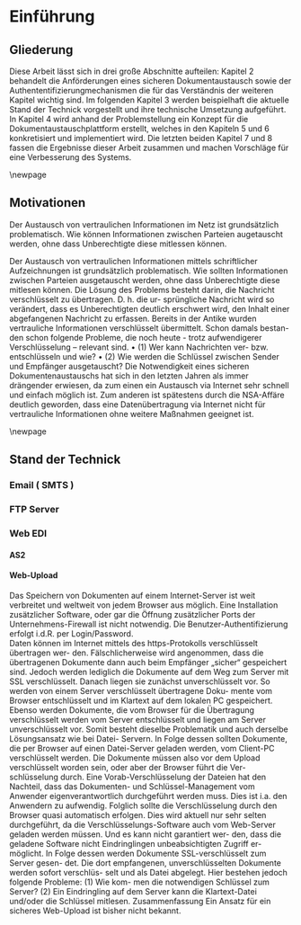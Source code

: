 # Einführung


## Gliederung

Diese Arbeit lässt sich in drei große Abschnitte aufteilen: Kapitel 2 behandelt 
die Anförderungen eines sicheren Dokumentaustausch sowie der Authententifizierungmechanismen
die für das Verständnis der weiteren Kapitel wichtig sind.
Im folgenden Kapitel 3 werden beispielhaft die aktuelle Stand der Technick vorgestellt und 
ihre technische Umsetzung aufgeführt.
In Kapitel 4 wird anhand der Problemstellung ein
Konzept für die Dokumentaustauschplattform erstellt,
welches in den Kapiteln 5 und 6 konkretisiert
und implementiert wird. Die letzten beiden Kapitel 7 und 8 fassen die Ergebnisse dieser
Arbeit zusammen und machen Vorschläge für eine Verbesserung des Systems.


\newpage

## Motivationen

Der Austausch von vertraulichen Informationen im Netz ist grundsätzlich 
problematisch. Wie können Informationen zwischen Parteien augetauscht
werden, ohne dass Unberechtigte diese mitlessen können.

Der Austausch von vertraulichen Informationen mittels schriftlicher Aufzeichnungen 
ist grundsätzlich problematisch. Wie sollten Informationen zwischen Parteien
ausgetauscht werden, ohne dass Unberechtigte diese mitlesen können. Die Lösung
des Problems besteht darin, die Nachricht verschlüsselt zu übertragen. D. h. die ur-
sprüngliche Nachricht wird so verändert, dass es Unberechtigten deutlich erschwert
wird, den Inhalt einer abgefangenen Nachricht zu erfassen. Bereits in der Antike
wurden vertrauliche Informationen verschlüsselt übermittelt. Schon damals bestan-
den schon folgende Probleme, die noch heute - trotz aufwendigerer Verschlüsselung
– relevant sind.
• (1) Wer kann Nachrichten ver- bzw. entschlüsseln und wie?
• (2) Wie werden die Schlüssel zwischen Sender und Empfänger ausgetauscht?
Die Notwendigkeit eines sicheren Dokumentenaustauschs hat sich in den letzten
Jahren als immer drängender erwiesen, da zum einen ein Austausch via Internet sehr
schnell und einfach möglich ist. Zum anderen ist spätestens durch die NSA-Affäre
deutlich geworden, dass eine Datenübertragung via Internet nicht für vertrauliche
Informationen ohne weitere Maßnahmen geeignet ist.

\newpage



## Stand der Technick

### Email ( SMTS )

### FTP Server


### Web EDI 

#### AS2

#### Web-Upload

Das Speichern von Dokumenten auf einem Internet-Server ist weit verbreitet und
weltweit von jedem Browser aus möglich. Eine Installation zusätzlicher Software,
oder gar die Öffnung zusätzlicher Ports der Unternehmens-Firewall ist nicht 
notwendig. Die Benutzer-Authentifizierung erfolgt i.d.R. per Login/Password.
<br/>
Daten können im Internet mittels des https-Protokolls verschlüsselt übertragen wer-
den. Fälschlicherweise wird angenommen, dass die übertragenen Dokumente dann
auch beim Empfänger „sicher“ gespeichert sind. Jedoch werden lediglich die Dokumente
auf dem Weg zum Server mit SSL verschlüsselt. Danach liegen sie zunächst
unverschlüsselt vor. So werden von einem Server verschlüsselt übertragene Doku-
mente vom Browser entschlüsselt und im Klartext auf dem lokalen PC gespeichert.
Ebenso werden Dokumente, die vom Browser für die Übertragung verschlüsselt
werden vom Server entschlüsselt und liegen am Server unverschlüsselt vor.
Somit besteht dieselbe Problematik und auch derselbe Lösungsansatz wie bei Datei-
Servern. In Folge dessen sollten Dokumente, die per Browser auf einen Datei-Server
geladen werden, vom Client-PC verschlüsselt werden. Die Dokumente müssen also
vor dem Upload verschlüsselt worden sein, oder aber der Browser führt die Ver-
schlüsselung durch. Eine Vorab-Verschlüsselung der Dateien hat den Nachteil, dass
das Dokumenten- und Schlüssel-Management vom Anwender eigenverantwortlich
durchgeführt werden muss. Dies ist i.a. den Anwendern zu aufwendig.
Folglich sollte die Verschlüsselung durch den Browser quasi automatisch erfolgen.
Dies wird aktuell nur sehr selten durchgeführt, da die Verschlüsselungs-Software
auch vom Web-Server geladen werden müssen. Und es kann nicht garantiert wer-
den, dass die geladene Software nicht Eindringlingen unbeabsichtigten Zugriff er-
möglicht. In Folge dessen werden Dokumente SSL-verschlüsselt zum Server gesen-
det. Die dort empfangenen, unverschlüsselten Dokumente werden sofort verschlüs-
selt und als Datei abgelegt. Hier bestehen jedoch folgende Probleme: (1) Wie kom-
men die notwendigen Schlüssel zum Server? (2) Ein Eindringling auf dem Server
kann die Klartext-Datei und/oder die Schlüssel mitlesen. Zusammenfassung
Ein Ansatz für ein sicheres Web-Upload ist bisher nicht bekannt.

